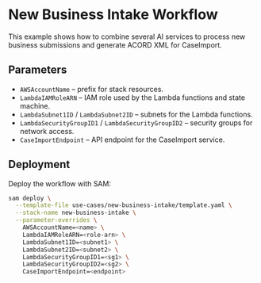 # New Business Intake Workflow

This example shows how to combine several AI services to process new business submissions and generate ACORD XML for CaseImport.

## Parameters

- `AWSAccountName` – prefix for stack resources.
- `LambdaIAMRoleARN` – IAM role used by the Lambda functions and state machine.
- `LambdaSubnet1ID` / `LambdaSubnet2ID` – subnets for the Lambda functions.
- `LambdaSecurityGroupID1` / `LambdaSecurityGroupID2` – security groups for network access.
- `CaseImportEndpoint` – API endpoint for the CaseImport service.

## Deployment

Deploy the workflow with SAM:

```bash
sam deploy \
  --template-file use-cases/new-business-intake/template.yaml \
  --stack-name new-business-intake \
  --parameter-overrides \
    AWSAccountName=<name> \
    LambdaIAMRoleARN=<role-arn> \
    LambdaSubnet1ID=<subnet1> \
    LambdaSubnet2ID=<subnet2> \
    LambdaSecurityGroupID1=<sg1> \
    LambdaSecurityGroupID2=<sg2> \
    CaseImportEndpoint=<endpoint>
```
